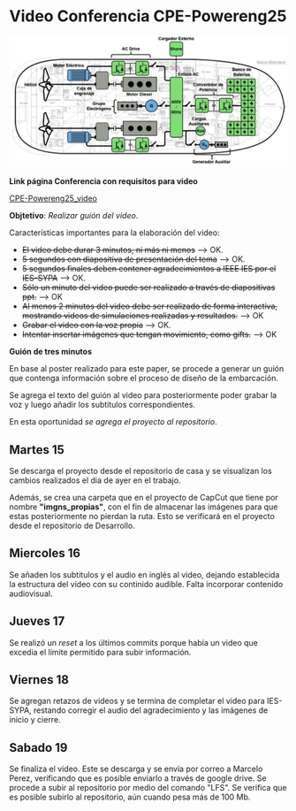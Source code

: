 # Video Conferencia CPE-Powereng25

![ ](https://github.com/LEOSZ8/Video_Powereng25/blob/36b570219eb287faec52429b8269a5520489e66c/Esquema_General.jpg)

**Link página Conferencia con requisitos para video**

[CPE-Powereng25_video](https://cpepowereng2025.org/student-yp-activity-2-2/)

**Objtetivo**: _Realizar guión del video_.

Características importantes para la elaboración del video:

- ~~El video debe durar 3 minutos, ni más ni menos~~ --> OK.
- ~~5 segundos con diapositiva de presentación del tema~~ --> OK.
- ~~5 segundos finales deben contener agradecimientos a IEEE IES por el IES-SYPA~~ --> OK.
- ~~Sólo un minuto del video puede ser realizado a través de diapositivas ppt.~~ --> OK
- ~~Al menos 2 minutos del video debe ser realizado de forma interactiva, mostrando videos de simulaciones realizadas y resultados.~~ --> OK
- ~~Grabar el video con la voz propia~~ --> OK.
- ~~Intentar insertar imágenes que tengan movimiento, como gifts.~~ --> OK


**Guión de tres minutos**

En base al poster realizado para este paper, se procede a generar un guión que contenga información sobre el proceso de diseño de la embarcación. 

Se agrega el texto del guión al video para posteriormente poder grabar la voz y luego añadir los subtitulos correspondientes.

En esta oportunidad _se agrega el proyecto al repositorio_.

## Martes 15 

Se descarga el proyecto desde el repositorio de casa y se visualizan los cambios realizados el dia de ayer en el trabajo. 

Además, se crea una carpeta que en el proyecto de CapCut que tiene por nombre **"imgns_propias"**, con el fin de almacenar las imágenes para que estas posteriormente no pierdan la ruta. Esto se verificará en el proyecto desde el repositorio de Desarrollo.

## Miercoles 16

Se añaden los subtitulos y el audio en inglés al video, dejando establecida la estructura del video con su continido audible. Falta incorporar contenido audiovisual. 

## Jueves 17

Se realizó un _reset_ a los últimos commits porque había un video que excedia el límite permitido para subir información.

## Viernes 18

Se agregan retazos de videos y se termina de completar el video para IES-SYPA, restando corregir el audio del agradecimiento y las imágenes de inicio y cierre.

## Sabado 19

Se finaliza el video. Este se descarga y se envía por correo a Marcelo Perez, verificando que es posible enviarlo a través de google drive. Se procede a subir al repositorio por medio del comando "LFS". Se verifica que es posible subirlo al repositorio, aún cuando pesa más de 100 Mb.